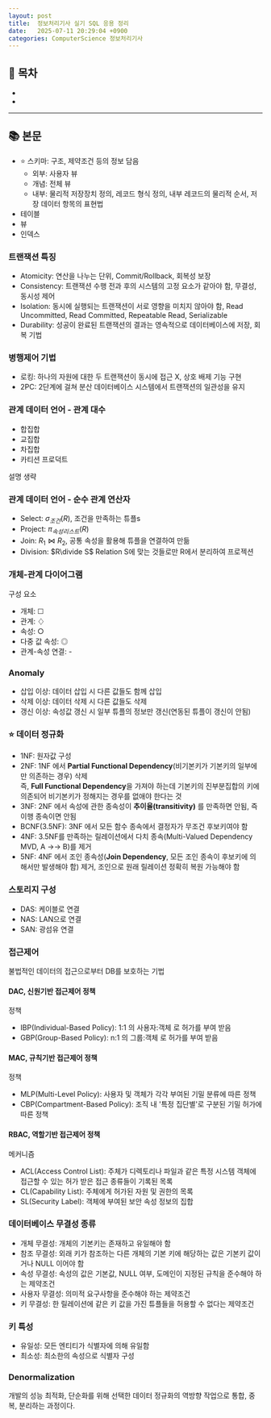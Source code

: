 ```yaml
---
layout: post
title:  정보처리기사 실기 SQL 응용 정리
date:   2025-07-11 20:29:04 +0900
categories: ComputerScience 정보처리기사
---
```


<!--more-->

## 📂 목차
- []()
- []()

---

## 📚 본문

- ⭐️ 스키마: 구조, 제약조건 등의 정보 담음
    - 외부: 사용자 뷰
    - 개념: 전체 뷰
    - 내부: 물리적 저장장치 정의, 레코드 형식 정의, 내부 레코드의 물리적 순서, 저장 데이터 항목의 표현법
- 테이블
- 뷰
- 인덱스

### 트랜잭션 특징

- Atomicity: 연산을 나누는 단위, Commit/Rollback, 회복성 보장
- Consistency: 트랜잭션 수행 전과 후의 시스템의 고정 요소가 같아야 함, 무결성, 동시성 제어
- Isolation: 동시에 실행되는 트랜잭션이 서로 영향을 미치지 않아야 함, Read Uncommitted, Read Committed, Repeatable Read, Serializable
- Durability: 성공이 완료된 트랜잭션의 결과는 영속적으로 데이터베이스에 저장, 회복 기법

### 병행제어 기법
- 로킹: 하나의 자원에 대한 두 트랜잭션이 동시에 접근 X, 상호 배제 기능 구현
- 2PC: 2단계에 걸쳐 분산 데이터베이스 시스템에서 트랜잭션의 일관성을 유지

### 관계 데이터 언어 - 관계 대수

- 합집합
- 교집합
- 차집합
- 카티션 프로덕트

설명 생략

### 관계 데이터 언어 - 순수 관계 연산자
- Select: $\sigma_{조건}(R)$, 조건을 만족하는 튜플s
- Project: $\pi_{속성리스트}(R)$
- Join: ${R_1}⋈{R_2}$, 공통 속성을 활용해 튜플을 연결하여 만듦
- Division: $R\divide S$ Relation S에 맞는 것들로만 R에서 분리하여 프로젝션

### 개체-관계 다이어그램

구성 요소
- 개체: ☐
- 관계: ♢
- 속성: ○
- 다중 값 속성: ◎
- 관계-속성 연결: -

### Anomaly

- 삽입 이상: 데이터 삽입 시 다른 값들도 함께 삽입
- 삭제 이상: 데이터 삭제 시 다른 값들도 삭제
- 갱신 이상: 속성값 갱신 시 일부 튜플의 정보만 갱신(연동된 튜플이 갱신이 안됨)

### ⭐️ 데이터 정규화

- 1NF: 원자값 구성
- 2NF: 1NF 에서 **Partial Functional Dependency**(비기본키가 기본키의 일부에만 의존하는 경우) 삭제  
즉, **Full Functional Dependency**을 가져야 하는데 기본키의 진부분집합의 키에 의존되어 비기본키가 정해지는 경우를 없애야 한다는 것
- 3NF: 2NF 에서 속성에 관한 종속성이 **추이율(transitivity)** 를 만족하면 안됨, 즉 이행 종속이면 안됨
- BCNF(3.5NF): 3NF 에서 모든 함수 종속에서 결정자가 무조건 후보키여야 함
- 4NF: 3.5NF를 만족하는 릴레이션에서 다치 종속(Multi-Valued Dependency MVD, A ->-> B)를 제거
- 5NF: 4NF 에서 조인 종속성(**Join Dependency**, 모든 조인 종속이 후보키에 의해서만 발생해야 함) 제거, 조인으로 원래 릴레이션 정확히 복원 가능해야 함

### 스토리지 구성

- DAS: 케이블로 연결
- NAS: LAN으로 연결
- SAN: 광섬유 연결

### 접근제어

불법적인 데이터의 접근으로부터 DB를 보호하는 기법

#### DAC, 신원기반 접근제어 정책

정책
- IBP(Individual-Based Policy): 1:1 의 사용자:객체 로 허가를 부여 받음
- GBP(Group-Based Policy): n:1 의 그룹:객체 로 허가를 부여 받음

#### MAC, 규칙기반 접근제어 정책

정책
- MLP(Multi-Level Policy): 사용자 및 객체가 각각 부여된 기밀 분류에 따른 정책
- CBP(Compartment-Based Policy): 조직 내 '특정 집단별'로 구분된 기밀 허가에 따른 정책

#### RBAC, 역할기반 접근제어 정책

메커니즘
- ACL(Access Control List): 주체가 디렉토리나 파일과 같은 특정 시스템 객체에 접근할 수 있는 허가 받은 접근 종류들이 기록된 목록
- CL(Capability List): 주체에게 허가된 자원 및 권한의 목록
- SL(Security Label): 객체에 부여된 보안 속성 정보의 집합

### 데이터베이스 무결성 종류

- 개체 무결성: 개체의 기본키는 존재하고 유일해야 함
- 참조 무결성: 외래 키가 참조하는 다른 개체의 기본 키에 해당하는 값은 기본키 값이거나 NULL 이어야 함
- 속성 무결성: 속성의 값은 기본값, NULL 여부, 도메인이 지정된 규칙을 준수해야 하는 제약조건
- 사용자 무결성: 의미적 요구사항을 준수해야 하는 제약조건
- 키 무결성: 한 릴레이션에 같은 키 값을 가진 튜플들을 허용할 수 없다는 제약조건

### 키 특성

- 유일성: 모든 엔티티가 식별자에 의해 유일함
- 최소성: 최소한의 속성으로 식별자 구성

### Denormalization

개발의 성능 최적화, 단순화를 위해 선택한 데이터 정규화의 역방향 작업으로 통합, 중복, 분리하는 과정이다.